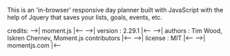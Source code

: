 This is an 'in-browser' responsive day planner built with JavaScript with the help of Jquery that saves your lists, goals, events, etc.



credits: -->| moment.js |<--
	 -->| version : 2.29.1 |<--
 	 -->| authors : Tim Wood, Iskren Chernev, Moment.js contributors |<--
	 -->| license : MIT |<--
 	 -->| momentjs.com |<--